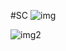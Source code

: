 #SC
![img](https://user-images.githubusercontent.com/37017392/116047700-916fd100-a69e-11eb-8795-3ce73906e0c9.PNG)

![img2](https://user-images.githubusercontent.com/37017392/116047714-95035800-a69e-11eb-99d6-a70c62fa69a7.PNG)
